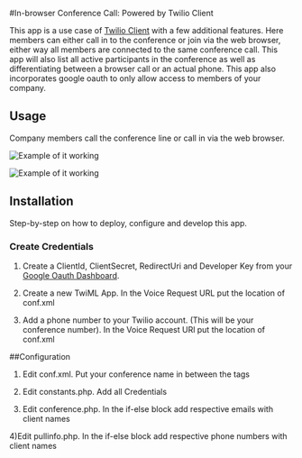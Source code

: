 #In-browser Conference Call: Powered by Twilio Client

This app is a use case of [Twilio Client](http://www.twilio.com/docs/howto/twilio-client-browser-conference-call) with a few additional features. 
Here members can either call in to the conference or join via the web browser, either way all 
members are connected to the same conference call. This app will also list all active
participants in the conference as well as differentiating between a browser call or an actual phone. 
This app also incorporates google oauth to only allow access to members of your company.  

## Usage 

Company members call the conference line or call in via the web browser. 

![Example of it
working](https://raw.github.com/mauerbac/Conference-Call-Client/master/images/img1.png)

![Example of it
working](https://raw.github.com/mauerbac/Conference-Call-Client/master/images/img2.png)


## Installation

Step-by-step on how to deploy, configure and develop this app.

### Create Credentials

1) Create a ClientId, ClientSecret, RedirectUri and Developer Key from your [Google Oauth Dashboard](https://code.google.com/apis/console).

2) Create a new TwiML App. In the Voice Request URL put the location of conf.xml

3) Add a phone number to your Twilio account. (This will be your conference number). In the Voice Request URl put the location of conf.xml

##Configuration 

1) Edit conf.xml. Put your conference name in between the <Conference> tags

2) Edit constants.php. Add all Credentials

3) Edit conference.php. In the if-else block add respective emails with client names
        
4)Edit pullinfo.php. In the if-else block add respective phone numbers with client names 


